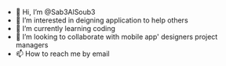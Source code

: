 - 👋 Hi, I’m @Sab3AlSoub3
- 👀 I’m interested in deigning application to help others
- 🌱 I’m currently learning coding 
- 💞️ I’m looking to collaborate with mobile app' designers project managers
- 📫 How to reach me by email 

<!---
Sab3AlSoub3/Sab3AlSoub3 is a ✨ special ✨ repository because its `README.md` (this file) appears on your GitHub profile.
You can click the Preview link to take a look at your changes.
--->
